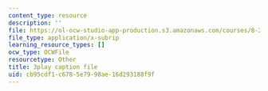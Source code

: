 ```yaml
---
content_type: resource
description: ''
file: https://ol-ocw-studio-app-production.s3.amazonaws.com/courses/8-286-the-early-universe-fall-2013/cb95cdf1c6785e7998ae16d293188f9f_dBhMcn7UDs0.vtt
file_type: application/x-subrip
learning_resource_types: []
ocw_type: OCWFile
resourcetype: Other
title: 3play caption file
uid: cb95cdf1-c678-5e79-98ae-16d293188f9f
---
```

